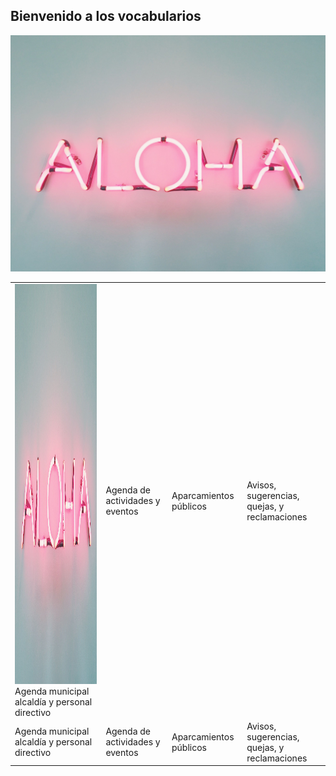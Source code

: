 <link rel="stylesheet" type="text/css" media="all" href="stylesheet.css" />

## Bienvenido a los vocabularios
![Prueba](129854.jpg)

<html>
<link rel="stylesheet" type="text/css" media="all" href="stylesheet.css" />
        
<table id="t01">
        <tr>
                <td> <img src="129854.jpg"  alt="1" width = 360px height = 640px >     
                    Agenda municipal alcaldía y personal directivo</td>          
            <td>Agenda de actividades y eventos</td>            
            <td>Aparcamientos públicos</td>            
            <td>Avisos, sugerencias, quejas, y reclamaciones</td>
        </tr>  
        <tr>       
            <td>Agenda municipal alcaldía y personal directivo</td>          
            <td>Agenda de actividades y eventos</td>            
            <td>Aparcamientos públicos</td>            
            <td>Avisos, sugerencias, quejas, y reclamaciones</td>        
        </tr>        
        <tr>
        </tr>
</table>

</html>
